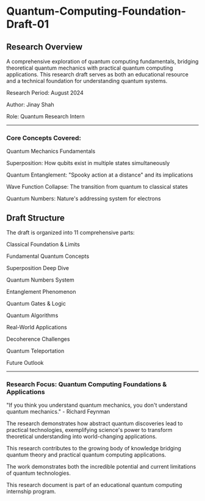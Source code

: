 # Quantum-Computing-Foundation-Draft-01

## Research Overview
A comprehensive exploration of quantum computing fundamentals, bridging theoretical quantum mechanics with practical quantum computing applications. 
This research draft serves as both an educational resource and a technical foundation for understanding quantum systems.



Research Period: August 2024

Author: Jinay Shah

Role: Quantum Research Intern

---

### Core Concepts Covered:

Quantum Mechanics Fundamentals

Superposition: How qubits exist in multiple states simultaneously

Quantum Entanglement: "Spooky action at a distance" and its implications

Wave Function Collapse: The transition from quantum to classical states

Quantum Numbers: Nature's addressing system for electrons

## Draft Structure

The draft is organized into 11 comprehensive parts:


Classical Foundation & Limits

Fundamental Quantum Concepts

Superposition Deep Dive

Quantum Numbers System

Entanglement Phenomenon

Quantum Gates & Logic

Quantum Algorithms

Real-World Applications

Decoherence Challenges

Quantum Teleportation

Future Outlook

---

### Research Focus: Quantum Computing Foundations & Applications

"If you think you understand quantum mechanics, you don't understand quantum mechanics." - Richard Feynman

The research demonstrates how abstract quantum discoveries lead to practical technologies, exemplifying science's power to transform theoretical understanding into world-changing applications.

This research contributes to the growing body of knowledge bridging quantum theory and practical quantum computing applications. 

The work demonstrates both the incredible potential and current limitations of quantum technologies.

This research document is part of an educational quantum computing internship program.

